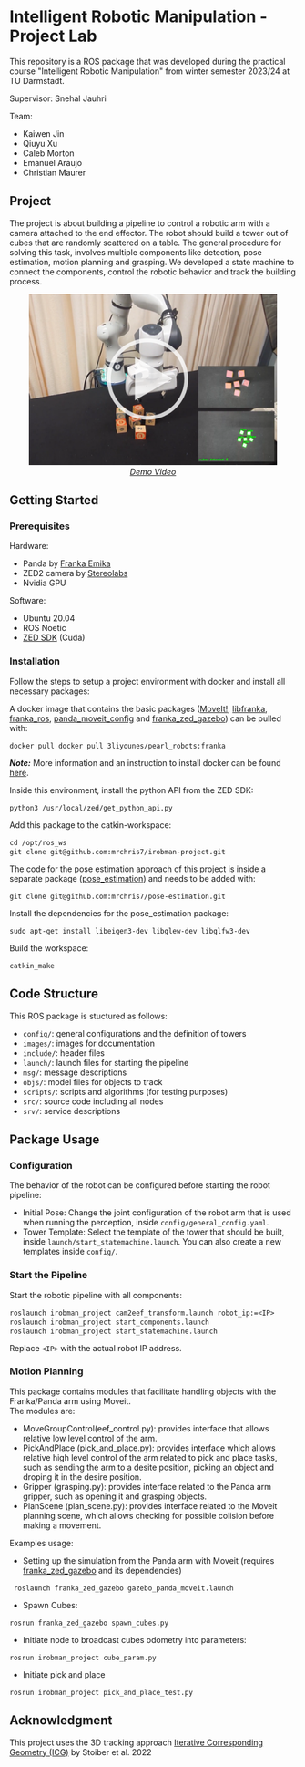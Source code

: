 # Intelligent Robotic Manipulation - Project Lab

This repository is a ROS package that was developed during the practical course "Intelligent Robotic Manipulation" from winter semester 2023/24 at TU Darmstadt.

Supervisor: Snehal Jauhri

Team:
- Kaiwen Jin
- Qiuyu Xu
- Caleb Morton
- Emanuel Araujo
- Christian Maurer

## Project

The project is about building a pipeline to control a robotic arm with a camera attached to the end effector. The robot should build a tower out of cubes that are randomly scattered on a table. The general procedure for solving this task, involves multiple components like detection, pose estimation, motion planning and grasping. We developed a state machine to connect the components, control the robotic behavior and track the building process.

<a href="https://www.youtube.com/watch?v=fwjM-2kTqag">
<p align="center">
 <img src="images/demo_video.png" height=300>
    <br> 
    <em>Demo Video</em>
</p>
</a>


## Getting Started

### Prerequisites

Hardware:
- Panda by [Franka Emika](https://franka.de/)
- ZED2 camera by [Stereolabs](https://www.stereolabs.com)
- Nvidia GPU


Software:
- Ubuntu 20.04
- ROS Noetic
- [ZED SDK](https://www.stereolabs.com/developers/release) (Cuda)

### Installation

Follow the steps to setup a project environment with docker and install all necessary packages:

A docker image that contains the basic packages ([MoveIt!](https://ros-planning.github.io/moveit_tutorials/doc/getting_started/getting_started.html), [libfranka](https://frankaemika.github.io/docs/installation_linux.html), [franka_ros](https://frankaemika.github.io/docs/installation_linux.html), [panda_moveit_config](http://wiki.ros.org/panda_moveit_config) and [franka_zed_gazebo](https://github.com/sophiamoyen/franka_zed_gazebo)) can be pulled with:

```
docker pull docker pull 3liyounes/pearl_robots:franka
```

**_Note:_** More information and an instruction to install docker can be found [here](https://github.com/iROSA-lab/Docker_env).



Inside this environment, install the python API from the ZED SDK:
```
python3 /usr/local/zed/get_python_api.py
```

Add this package to the catkin-workspace:
```
cd /opt/ros_ws
git clone git@github.com:mrchris7/irobman-project.git
```

The code for the pose estimation approach of this project is inside a separate package ([pose_estimation](https://github.com/mrchris7/pose-estimation)) and needs to be added with:
```
git clone git@github.com:mrchris7/pose-estimation.git
```

Install the dependencies for the pose_estimation package:
```
sudo apt-get install libeigen3-dev libglew-dev libglfw3-dev
```


Build the workspace:
```
catkin_make
```

## Code Structure

This ROS package is stuctured as follows:

- ```config/```: general configurations and the definition of towers
- ```images/```: images for documentation
- ```include/```: header files
- ```launch/```: launch files for starting the pipeline
- ```msg/```: message descriptions
- ```objs/```: model files for objects to track
- ```scripts/```: scripts and algorithms (for testing purposes)
- ```src/```: source code including all nodes
- ```srv/```: service descriptions


## Package Usage

### Configuration

The behavior of the robot can be configured before starting the robot pipeline:

- Initial Pose: Change the joint configuration of the robot arm that is used when running the perception, inside ```config/general_config.yaml```.
- Tower Template: Select the template of the tower that should be built, inside ```launch/start_statemachine.launch```. You can also create a new templates inside ```config/```.

### Start the Pipeline
Start the robotic pipeline with all components:
```
roslaunch irobman_project cam2eef_transform.launch robot_ip:=<IP>
roslaunch irobman_project start_components.launch
roslaunch irobman_project start_statemachine.launch
```
Replace ```<IP>``` with the actual robot IP address.


### Motion Planning

This package contains modules that facilitate handling objects with the Franka/Panda arm using Moveit. \
The modules are:
-  MoveGroupControl(eef_control.py): provides interface that allows relative low level control of the arm.
- PickAndPlace (pick_and_place.py): provides interface which allows relative high level control of the arm related to pick and place tasks, such as sending the arm to a desite position, picking an object and droping it in the desire position.
- Gripper (grasping.py): provides interface related to the Panda arm gripper, such as opening it and grasping objects.
- PlanScene (plan_scene.py): provides interface related to the Moveit planning scene, which allows checking for possible colision before making a movement.

Examples usage:
- Setting up the simulation from the Panda arm with Moveit (requires [franka_zed_gazebo](https://github.com/iROSA-lab/franka_zed_gazebo.git) and its dependencies)
```
 roslaunch franka_zed_gazebo gazebo_panda_moveit.launch 
```
- Spawn Cubes:
```
rosrun franka_zed_gazebo spawn_cubes.py
```
- Initiate node to broadcast cubes odometry into parameters:
```
rosrun irobman_project cube_param.py
```
- Initiate pick and place
```
rosrun irobman_project pick_and_place_test.py
```

## Acknowledgment
This project uses the 3D tracking approach [Iterative Corresponding Geometry (ICG)](https://github.com/DLR-RM/3DObjectTracking/tree/master/ICG) by Stoiber et al. 2022